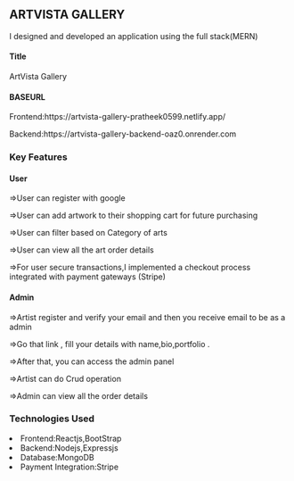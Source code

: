 ## ARTVISTA GALLERY

<p>I designed and developed an application using the full stack(MERN)</p>

#### Title
ArtVista Gallery

#### BASEURL

<p>Frontend:https://artvista-gallery-pratheek0599.netlify.app/</p>
<p>Backend:https://artvista-gallery-backend-oaz0.onrender.com</p>

### Key Features

#### User

<p>=>User can register with google</p>
<p>=>User can add  artwork to their shopping cart for future purchasing</p>
<p>=>User can filter based on Category of arts</p>
<p>=>User can view all the art order details</p>
<p>=>For user secure transactions,I implemented a checkout process integrated with payment gateways (Stripe)</p>

#### Admin

<p>=>Artist register and verify your email and then you receive email to be as a admin</p>
<p>=>Go that link , fill your details with name,bio,portfolio .</p>
<p>=>After that, you can access the admin panel</p>
<p>=>Artist can do Crud operation</p>
<p>=>Admin can view all the order details</p>


### Technologies Used

<li>Frontend:Reactjs,BootStrap</li>
<li>Backend:Nodejs,Expressjs</li>
<li>Database:MongoDB</li>
<li>Payment Integration:Stripe</li>

